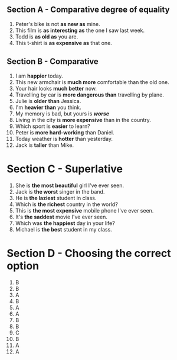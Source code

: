 ## Section A - Comparative degree of equality

1. Peter's bike is not **as new as** mine.
2. This film is **as interesting as** the one I saw last week.
3. Todd is **as old as** you are.
4. This t-shirt is **as expensive as** that one.

## Section B - Comparative

1. I am **happier** today.
2. This new armchair is **much more** comfortable than the old one.
3. Your hair looks **much better** now.
4. Travelling by car is **more dangerous than** travelling by plane.
5. Julie is **older than** Jessica.
6. I'm **heavier than** you think.
7. My memory is bad, but yours is ***worse***
8. Living in the city is **more expensive** than in the country.
9. Which sport is **easier** to learn?
10. Peter is **more hard-working** than Daniel.
11. Today weather is **hotter** than yesterday.
12. Jack is **taller** than Mike.

# Section C - Superlative

1. She is **the most beautiful** girl I've ever seen.
2. Jack is **the worst** singer in the band.
3. He is **the laziest** student in class.
4. Which is **the richest** country in the world?
5. This is **the most expensive** mobile phone I've ever seen.
6. It's **the saddest** movie I've ever seen.
7. Which was **the happiest** day in your life?
8. Michael is **the best** student in my class.

# Section D - Choosing the correct option
1. B
2. B
3. A
4. B
5. A
6. A
7. B
8. B
9. C
10. B
11. A
12. A

